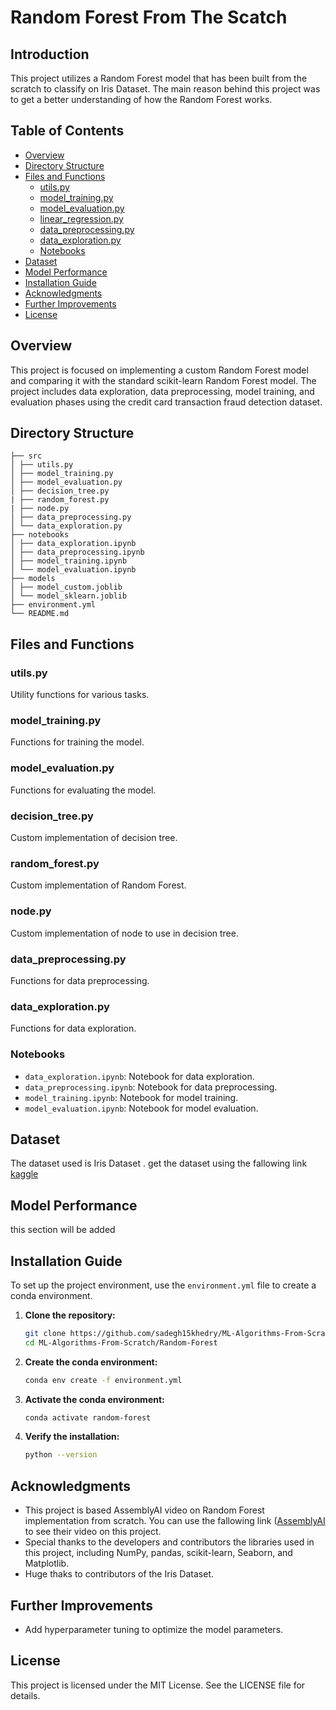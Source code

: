 # Random Forest From The Scatch


## Introduction

This project utilizes a Random Forest model that has been built from the scratch to classify on Iris Dataset. The main reason behind this project was to get a better understanding of how the Random Forest works.

## Table of Contents

- [Overview](#overview)
- [Directory Structure](#directory-structure)
- [Files and Functions](#files-and-functions)
  - [utils.py](#utilspy)
  - [model_training.py](#model_trainingpy)
  - [model_evaluation.py](#model_evaluationpy)
  - [linear_regression.py](#linear_regressionpy)
  - [data_preprocessing.py](#data_preprocessingpy)
  - [data_exploration.py](#data_explorationpy)
  - [Notebooks](#notebooks)
- [Dataset](#dataset)
- [Model Performance](#model-performance)
- [Installation Guide](#installation-guide)
- [Acknowledgments](#acknowledgments)
- [Further Improvements](#further-improvements)
- [License](#license)

## Overview

This project is focused on implementing a custom Random Forest model and comparing it with the standard scikit-learn Random Forest model. The project includes data exploration, data preprocessing, model training, and evaluation phases using the credit card transaction fraud detection dataset.

## Directory Structure
```
├── src
│ ├── utils.py
│ ├── model_training.py
│ ├── model_evaluation.py
│ ├── decision_tree.py
| ├── random_forest.py
| ├── node.py
│ ├── data_preprocessing.py
│ └── data_exploration.py
├── notebooks
│ ├── data_exploration.ipynb
│ ├── data_preprocessing.ipynb
│ ├── model_training.ipynb
│ └── model_evaluation.ipynb
├── models
│ ├── model_custom.joblib
│ └── model_sklearn.joblib
├── environment.yml
└── README.md
```
## Files and Functions

### utils.py

Utility functions for various tasks.



### model_training.py

Functions for training the model.


### model_evaluation.py

Functions for evaluating the model.



### decision_tree.py

Custom implementation of decision tree.

### random_forest.py

Custom implementation of Random Forest.

### node.py

Custom implementation of node to use in decision tree.

### data_preprocessing.py

Functions for data preprocessing.


### data_exploration.py

Functions for data exploration.



### Notebooks

- `data_exploration.ipynb`: Notebook for data exploration.
- `data_preprocessing.ipynb`: Notebook for data preprocessing.
- `model_training.ipynb`: Notebook for model training.
- `model_evaluation.ipynb`: Notebook for model evaluation.

## Dataset

The dataset used is Iris Dataset . get the dataset using the fallowing link [kaggle](https://www.kaggle.com/datasets/arshid/iris-flower-dataset)

## Model Performance

this section will be added

## Installation Guide

To set up the project environment, use the `environment.yml` file to create a conda environment.

1. **Clone the repository:**

    ```bash
    git clone https://github.com/sadegh15khedry/ML-Algorithms-From-Scratch.git
    cd ML-Algorithms-From-Scratch/Random-Forest
    ```

2. **Create the conda environment:**

    ```bash
    conda env create -f environment.yml
    ```

3. **Activate the conda environment:**

    ```bash
    conda activate random-forest
    ```

4. **Verify the installation:**

    ```bash
    python --version
    ```


## Acknowledgments

- This project is based AssemblyAI video on Random Forest implementation from scratch. You can use the fallowing link ([AssemblyAI](https://www.youtube.com/watch?v=kFwe2ZZU7yw&list=PLcWfeUsAys2k_xub3mHks85sBHZvg24Jd&index=6) to see their video on this project. 
- Special thanks to the developers and contributors the libraries used in this project, including NumPy, pandas, scikit-learn, Seaborn, and Matplotlib.
- Huge thaks to contributors of the Iris Dataset.

## Further Improvements

- Add hyperparameter tuning to optimize the model parameters.


  
## License
This project is licensed under the MIT License. See the LICENSE file for details.


